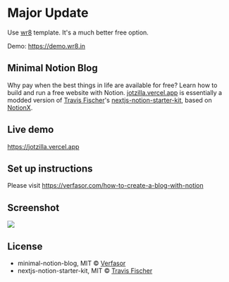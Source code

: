 # Major Update

Use [wr8](https://verfasor.gumroad.com/l/wr8) template. It's a much better free option. 

Demo: https://demo.wr8.in

## Minimal Notion Blog
Why pay when the best things in life are available for free? Learn how to build and run a free website with Notion. [jotzilla.vercel.app](https://jotzilla.vercel.app) is essentially a modded version of [Travis Fischer](https://twitter.com/transitive_bs)'s [nextjs-notion-starter-kit](https://github.com/transitive-bullshit/nextjs-notion-starter-kit), based on [NotionX](https://github.com/NotionX/react-notion-x). 

## Live demo

https://jotzilla.vercel.app

## Set up instructions
Please visit https://verfasor.com/how-to-create-a-blog-with-notion

## Screenshot

![](https://verfasor.com/wp-content/uploads/2022/01/build-websites-with-notion.png)

## License

- minimal-notion-blog, MIT © [Verfasor](https://verfasor.com)
- nextjs-notion-starter-kit, MIT © [Travis Fischer](https://transitivebullsh.it)
